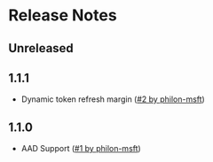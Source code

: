 # Release Notes

## Unreleased

## 1.1.1
- Dynamic token refresh margin ([#2 by philon-msft](https://github.com/Azure/Microsoft.Azure.StackExchangeRedis/pull/1))

## 1.1.0
- AAD Support ([#1 by philon-msft](https://github.com/Azure/Microsoft.Azure.StackExchangeRedis/pull/1))